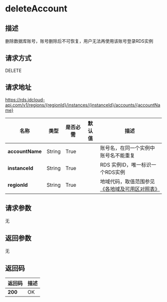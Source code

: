 # deleteAccount


## 描述
删除数据库账号，账号删除后不可恢复，用户无法再使用该账号登录RDS实例

## 请求方式
DELETE

## 请求地址
https://rds.jdcloud-api.com/v1/regions/{regionId}/instances/{instanceId}/accounts/{accountName}

|名称|类型|是否必需|默认值|描述|
|---|---|---|---|---|
|**accountName**|String|True| |账号名，在同一个实例中账号名不能重复|
|**instanceId**|String|True| |RDS 实例ID，唯一标识一个RDS实例|
|**regionId**|String|True| |地域代码，取值范围参见[《各地域及可用区对照表》](../Enum-Definitions/Regions-AZ.md)|

## 请求参数
无


## 返回参数
无


## 返回码
|返回码|描述|
|---|---|
|**200**|OK|
